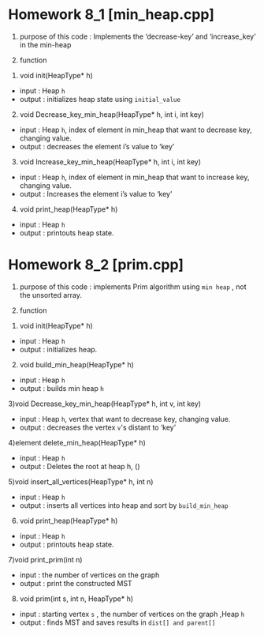 # Homework 8_1 [min_heap.cpp]

1. purpose of this code
: Implements the ‘decrease-key’ and ‘increase_key’ in the min-heap


2. function

1) void init(HeapType* h)
- input : Heap `h`
- output : initializes heap state using `initial_value`

2) void Decrease_key_min_heap(HeapType* h, int i, int key)
- input : Heap `h`, index of element in min_heap that want to decrease key, changing value. 
- output : decreases the element i’s value to ‘key’

3) void Increase_key_min_heap(HeapType* h, int i, int key)
- input : Heap `h`, index of element in min_heap that want to increase key, changing value. 
- output : Increases the element i’s value to ‘key’

4) void print_heap(HeapType* h)
- input : Heap `h`
- output : printouts heap state.


# Homework 8_2 [prim.cpp]

1. purpose of this code
:  implements Prim algorithm  using `min heap` , not the unsorted array.

2. function

1) void init(HeapType* h)
- input :  Heap `h`
- output :  initializes heap.

2) void build_min_heap(HeapType* h)
- input : Heap `h` 
- output : builds min heap `h`

3)void Decrease_key_min_heap(HeapType* h, int v, int key)
- input : Heap `h`, vertex that want to decrease key, changing value. 
- output : decreases the vertex `v`'s  distant to ‘key’

4)element delete_min_heap(HeapType* h)
- input : Heap `h`
- output : Deletes the root at heap h, ()

5)void insert_all_vertices(HeapType* h, int n) 
- input : Heap `h`
- output :  inserts all vertices into heap and sort by `build_min_heap`

6) void print_heap(HeapType* h)
- input : Heap `h`
- output : printouts heap state.

7)void print_prim(int n)
- input :  the number of vertices on the graph
- output : print the constructed MST

8) void prim(int s, int n, HeapType* h)
- input :  starting vertex `s` , the number of vertices on the graph ,Heap `h`
- output : finds MST and saves results in `dist[] and parent[]`
